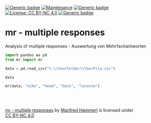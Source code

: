 [![Generic badge](https://img.shields.io/badge/Status-Under_Construction-gold.svg)](https://github.com/manfred2020/DA_mit_Python)
[![Maintenance](https://img.shields.io/badge/Maintained-Yes-limegreen.svg)](https://github.com/manfred2020/DA_mit_Python)
[![Generic badge](https://img.shields.io/badge/Version-0.1.0-lightskyblue.svg)](https://github.com/manfred2020/DA_mit_Python)
[![License: CC BY-NC 4.0](https://img.shields.io/badge/License-CC%20BY--NC%204.0-lightgrey.svg)](https://creativecommons.org/licenses/by-nc/4.0/)
[![Generic badge](https://img.shields.io/badge/©-2021-black.svg)](https://github.com/manfred2020/DA_mit_Python)

# mr - multiple responses
Analysis of multiple responses - Auswertung von Mehrfachantworten


```python
import pandas as pd
from mr import mr

data = pd.read_csv("C:\\YourFolder\\YourFile.csv")

data

mr(data, "nike", "head", "boss", "lacoste")

```

<br>
<br>

<p xmlns:cc="http://creativecommons.org/ns#" xmlns:dct="http://purl.org/dc/terms/"><a property="dct:title" rel="cc:attributionURL" href="https://github.com/manfred2020/multiple-responses">mr - multiple responses</a> by <a rel="cc:attributionURL dct:creator" property="cc:attributionName" href="https://github.com/manfred2020">Manfred Hammerl</a> is licensed under <a href="http://creativecommons.org/licenses/by-nc/4.0/?ref=chooser-v1" target="_blank" rel="license noopener noreferrer" style="display:inline-block;">CC BY-NC 4.0</a></p>
